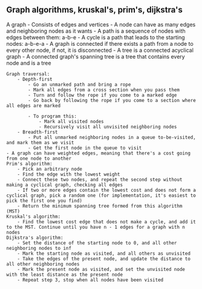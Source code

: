 ## Graph algorithms, kruskal's, prim's, dijkstra's

A graph
    - Consists of edges and vertices
    - A node can have as many edges and neighboring nodes as it wants
    - A path is a sequence of nodes with edges between them: a-b-e
    - A cycle is a path that leads to the starting nodes: a-b-e-a
    - A graph is connected if there exists a path from a node to every other node, if not, it is disconnected
    - A tree is a connected acyclical graph
    - A connected graph's spanning tree is a tree that contains every node and is a tree

    Graph traversal:
        - Depth-first
            - Go an unmarked path and bring a rope
            - Mark all edges from a cross section when you pass them
            - Turn and follow the rope if you come to a marked edge
            - Go back by following the rope if you come to a section where all edges are marked
        
            - To program this:
                - Mark all visited nodes
                - Recursively visit all unvisited neighboring nodes
        - Breadth-first
            - Put all unmarked neighboring nodes in a queue to-be-visited, and mark them as we visit
            - Get the first node in the queue to visit
    - A graph can have weighted edges, meaning that there's a cost going from one node to another
    Prim's algorithm:
        - Pick an arbitrary node
        - Find the edge with the lowest weight
        - Connect these two nodes, and repeat the second step without making a cyclical graph, checking all edges
        - If two or more edges contain the lowest cost and does not form a cyclical graph, pick a random one (for implementation, it's easiest to pick the first one you find)
        - Return the minimum spanning tree formed from this algorithm (MST)
    Kruskal's algorithm:
        - Find the lowest cost edge that does not make a cycle, and add it to the MST. Continue until you have n - 1 edges for a graph with n nodes
    Dijkstra's algorithm:
        - Set the distance of the starting node to 0, and all other neighboring nodes to inf
        - Mark the starting node as visited, and all others as unvisited
        - Take the edges of the present node, and update the distance to all other neighboring nodes
        - Mark the present node as visited, and set the unvisited node with the least distance as the present node
        - Repeat step 3, stop when all nodes have been visited
